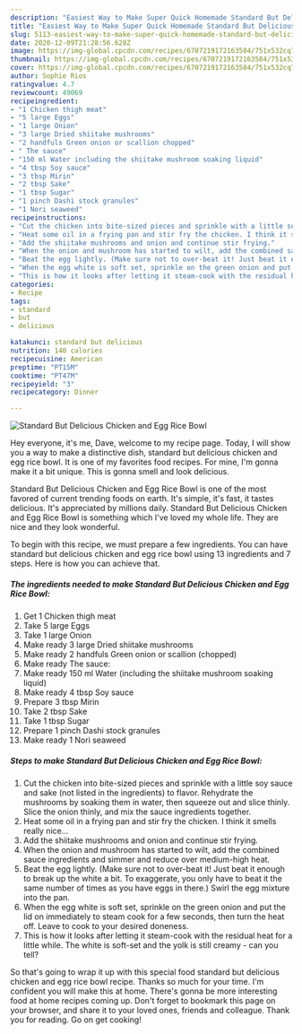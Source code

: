 ```yaml
---
description: "Easiest Way to Make Super Quick Homemade Standard But Delicious Chicken and Egg Rice Bowl"
title: "Easiest Way to Make Super Quick Homemade Standard But Delicious Chicken and Egg Rice Bowl"
slug: 5113-easiest-way-to-make-super-quick-homemade-standard-but-delicious-chicken-and-egg-rice-bowl
date: 2020-12-09T21:28:56.628Z
image: https://img-global.cpcdn.com/recipes/6707219172163584/751x532cq70/standard-but-delicious-chicken-and-egg-rice-bowl-recipe-main-photo.jpg
thumbnail: https://img-global.cpcdn.com/recipes/6707219172163584/751x532cq70/standard-but-delicious-chicken-and-egg-rice-bowl-recipe-main-photo.jpg
cover: https://img-global.cpcdn.com/recipes/6707219172163584/751x532cq70/standard-but-delicious-chicken-and-egg-rice-bowl-recipe-main-photo.jpg
author: Sophie Rios
ratingvalue: 4.7
reviewcount: 49069
recipeingredient:
- "1 Chicken thigh meat"
- "5 large Eggs"
- "1 large Onion"
- "3 large Dried shiitake mushrooms"
- "2 handfuls Green onion or scallion chopped"
- " The sauce"
- "150 ml Water including the shiitake mushroom soaking liquid"
- "4 tbsp Soy sauce"
- "3 tbsp Mirin"
- "2 tbsp Sake"
- "1 tbsp Sugar"
- "1 pinch Dashi stock granules"
- "1 Nori seaweed"
recipeinstructions:
- "Cut the chicken into bite-sized pieces and sprinkle with a little soy sauce and sake (not listed in the ingredients) to flavor. Rehydrate the mushrooms by soaking them in water, then squeeze out and slice thinly. Slice the onion thinly, and mix the sauce ingredients together."
- "Heat some oil in a frying pan and stir fry the chicken. I think it smells really nice..."
- "Add the shiitake mushrooms and onion and continue stir frying."
- "When the onion and mushroom has started to wilt, add the combined sauce ingredients and simmer and reduce over medium-high heat."
- "Beat the egg lightly. (Make sure not to over-beat it! Just beat it enough to break up the white a bit. To exaggerate, you only have to beat it the same number of times as you have eggs in there.) Swirl the egg mixture into the pan."
- "When the egg white is soft set, sprinkle on the green onion and put the lid on immediately to steam cook for a few seconds, then turn the heat off. Leave to cook to your desired doneness."
- "This is how it looks after letting it steam-cook with the residual heat for a little while. The white is soft-set and the yolk is still creamy - can you tell?"
categories:
- Recipe
tags:
- standard
- but
- delicious

katakunci: standard but delicious 
nutrition: 140 calories
recipecuisine: American
preptime: "PT15M"
cooktime: "PT47M"
recipeyield: "3"
recipecategory: Dinner

---
```



![Standard But Delicious Chicken and Egg Rice Bowl](https://img-global.cpcdn.com/recipes/6707219172163584/751x532cq70/standard-but-delicious-chicken-and-egg-rice-bowl-recipe-main-photo.jpg)

Hey everyone, it's me, Dave, welcome to my recipe page. Today, I will show you a way to make a distinctive dish, standard but delicious chicken and egg rice bowl. It is one of my favorites food recipes. For mine, I'm gonna make it a bit unique. This is gonna smell and look delicious.



Standard But Delicious Chicken and Egg Rice Bowl is one of the most favored of current trending foods on earth. It's simple, it's fast, it tastes delicious. It's appreciated by millions daily. Standard But Delicious Chicken and Egg Rice Bowl is something which I've loved my whole life. They are nice and they look wonderful.


To begin with this recipe, we must prepare a few ingredients. You can have standard but delicious chicken and egg rice bowl using 13 ingredients and 7 steps. Here is how you can achieve that.

<!--inarticleads1-->

##### The ingredients needed to make Standard But Delicious Chicken and Egg Rice Bowl:

1. Get 1 Chicken thigh meat
1. Take 5 large Eggs
1. Take 1 large Onion
1. Make ready 3 large Dried shiitake mushrooms
1. Make ready 2 handfuls Green onion or scallion (chopped)
1. Make ready  The sauce:
1. Make ready 150 ml Water (including the shiitake mushroom soaking liquid)
1. Make ready 4 tbsp Soy sauce
1. Prepare 3 tbsp Mirin
1. Take 2 tbsp Sake
1. Take 1 tbsp Sugar
1. Prepare 1 pinch Dashi stock granules
1. Make ready 1 Nori seaweed




<!--inarticleads2-->

##### Steps to make Standard But Delicious Chicken and Egg Rice Bowl:

1. Cut the chicken into bite-sized pieces and sprinkle with a little soy sauce and sake (not listed in the ingredients) to flavor. Rehydrate the mushrooms by soaking them in water, then squeeze out and slice thinly. Slice the onion thinly, and mix the sauce ingredients together.
1. Heat some oil in a frying pan and stir fry the chicken. I think it smells really nice...
1. Add the shiitake mushrooms and onion and continue stir frying.
1. When the onion and mushroom has started to wilt, add the combined sauce ingredients and simmer and reduce over medium-high heat.
1. Beat the egg lightly. (Make sure not to over-beat it! Just beat it enough to break up the white a bit. To exaggerate, you only have to beat it the same number of times as you have eggs in there.) Swirl the egg mixture into the pan.
1. When the egg white is soft set, sprinkle on the green onion and put the lid on immediately to steam cook for a few seconds, then turn the heat off. Leave to cook to your desired doneness.
1. This is how it looks after letting it steam-cook with the residual heat for a little while. The white is soft-set and the yolk is still creamy - can you tell?




So that's going to wrap it up with this special food standard but delicious chicken and egg rice bowl recipe. Thanks so much for your time. I'm confident you will make this at home. There's gonna be more interesting food at home recipes coming up. Don't forget to bookmark this page on your browser, and share it to your loved ones, friends and colleague. Thank you for reading. Go on get cooking!

